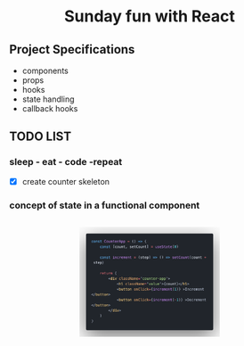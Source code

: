 <h1 align="center">
  Sunday fun with React
</h1>

## Project Specifications

- components
- props
- hooks
- state handling
- callback hooks

## TODO LIST
### sleep - eat - code -repeat
 - [X] create counter skeleton

### concept of state in a functional component
<h2 align="center">
  <img src="./src/assets/code.png" alt="code" width="50%">
</h2>
